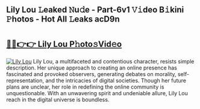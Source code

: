 ## Lily Lou 𝙻eaked 𝙽u𝚍e - Part-6v1 𝚅𝚒deo B𝚒kini 𝙿hotos - Hot All 𝙻eaks acD9n

# <h2><a href="http://ld0ruco.urlbe.top/?page=Lily+Lou">🔗🔗👉👉 Lily Lou P𝚑oto𝚜Vid𝚎o</a></h2>

[![Lily Lou](https://i.imgur.com/eBuTRDB.gif)](http://ld0ruco.urlbe.top/?page=Lily+Lou)
Lily Lou, a multifaceted and contentious character, resists simple description. Her unique approach to creating an online presence has fascinated and provoked observers, generating debates on morality, self-representation, and the intricacies of digital societies. Though her future plans are unclear, her role in redefining the online community is unquestionable. With an unwavering spirit and undeniable allure, Lily Lou reach in the digital universe is boundless.
